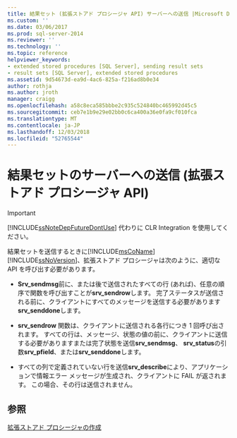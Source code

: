 ```yaml
---
title: 結果セット (拡張ストアド プロシージャ API) サーバーへの送信 |Microsoft Docs
ms.custom: ''
ms.date: 03/06/2017
ms.prod: sql-server-2014
ms.reviewer: ''
ms.technology: ''
ms.topic: reference
helpviewer_keywords:
- extended stored procedures [SQL Server], sending result sets
- result sets [SQL Server], extended stored procedures
ms.assetid: 9d54673d-ea9d-4ac6-825a-f216ad8b0e34
author: rothja
ms.author: jroth
manager: craigg
ms.openlocfilehash: a58c8eca585bbbe2c935c524840bc465992d45c5
ms.sourcegitcommit: ceb7e1b9e29e02bb0c6ca400a36e0fa9cf010fca
ms.translationtype: MT
ms.contentlocale: ja-JP
ms.lasthandoff: 12/03/2018
ms.locfileid: "52765544"
---
```

# <a name="sending-result-sets-to-the-server-extended-stored-procedure-api"></a>結果セットのサーバーへの送信 (拡張ストアド プロシージャ API)
    
> [!IMPORTANT]  
>  [!INCLUDE[ssNoteDepFutureDontUse](../../includes/ssnotedepfuturedontuse-md.md)] 代わりに CLR Integration を使用してください。  
  
 結果セットを送信するときに[!INCLUDE[msCoName](../../includes/msconame-md.md)] [!INCLUDE[ssNoVersion](../../includes/ssnoversion-md.md)]、拡張ストアド プロシージャは次のように、適切な API を呼び出す必要があります。  
  
-   **Srv_sendmsg**前に、または後で送信されたすべての行 (あれば)、任意の順序で関数を呼び出すことが**srv_sendrow**します。 完了ステータスが送信される前に、クライアントにすべてのメッセージを送信する必要があります**srv_senddone**します。  
  
-   **srv_sendrow** 関数は、クライアントに送信される各行につき 1 回呼び出されます。 すべての行は、メッセージ、状態の値の前に、クライアントに送信する必要がありますまたは完了状態を送信**srv_sendmsg**、 **srv_status**の引数**srv_pfield**、または**srv_senddone**します。  
  
-   すべての列で定義されていない行を送信**srv_describe**により、アプリケーションで情報エラー メッセージが生成され、クライアントに FAIL が返されます。 この場合、その行は送信されません。  
  
## <a name="see-also"></a>参照  
 [拡張ストアド プロシージャの作成](creating-extended-stored-procedures.md)  
  
  

